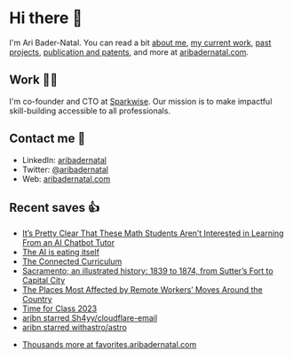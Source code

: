 # Hi there  👋

I'm Ari Bader-Natal. You can read a bit [about me](https://aribadernatal.com), [my current work](https://aribadernatal.com/projects/Sparkwise/), [past projects](https://aribadernatal.com/projects/), [publication and patents](https://aribadernatal.com/publications), and more at [aribadernatal.com](https://aribadernatal.com).

## Work  👨‍💻

I'm co-founder and CTO at [Sparkwise](https://sparkwise.co). Our mission is to make impactful skill-building accessible to all professionals.

## Contact me  💬 

- LinkedIn: [aribadernatal](https://linkedin.com/in/aribadernatal)
- Twitter: [@aribadernatal](https://twitter.com/aribadernatal)
- Web: [aribadernatal.com](https://aribadernatal.com)

## Recent saves  👍

<!--START_SECTION:feed-->
* [It’s Pretty Clear That These Math Students Aren’t Interested in Learning From an AI Chatbot Tutor](https:&#x2F;&#x2F;favorites.aribadernatal.com&#x2F;pocket-favorites&#x2F;2023&#x2F;06&#x2F;its-pretty-clear-that-these-math-students-arent-interested-in-learning-from-an-ai-chatbot-tutor&#x2F;)
* [The AI is eating itself](https:&#x2F;&#x2F;favorites.aribadernatal.com&#x2F;pocket-favorites&#x2F;2023&#x2F;06&#x2F;the-ai-is-eating-itself&#x2F;)
* [The Connected Curriculum](https:&#x2F;&#x2F;favorites.aribadernatal.com&#x2F;pocket-favorites&#x2F;2023&#x2F;06&#x2F;the-connected-curriculum&#x2F;)
* [Sacramento; an illustrated history: 1839 to 1874, from Sutter’s Fort to Capital City](https:&#x2F;&#x2F;favorites.aribadernatal.com&#x2F;pocket-favorites&#x2F;2023&#x2F;06&#x2F;sacramento-an-illustrated-history-1839-to-1874-from-sutters-fort-to-capital-city&#x2F;)
* [The Places Most Affected by Remote Workers’ Moves Around the Country](https:&#x2F;&#x2F;favorites.aribadernatal.com&#x2F;pocket-favorites&#x2F;2023&#x2F;06&#x2F;the-places-most-affected-by-remote-workers-moves-around-the-country&#x2F;)
* [Time for Class 2023](https:&#x2F;&#x2F;favorites.aribadernatal.com&#x2F;pocket-favorites&#x2F;2023&#x2F;06&#x2F;time-for-class-2023&#x2F;)
* [aribn starred Sh4yy&#x2F;cloudflare-email](https:&#x2F;&#x2F;favorites.aribadernatal.com&#x2F;github-favorites&#x2F;2023&#x2F;06&#x2F;aribn-starred-sh4yy-cloudflare-email&#x2F;)
* [aribn starred withastro&#x2F;astro](https:&#x2F;&#x2F;favorites.aribadernatal.com&#x2F;github-favorites&#x2F;2023&#x2F;06&#x2F;aribn-starred-withastro-astro&#x2F;)
<!--END_SECTION:feed-->
* [Thousands more at favorites.aribadernatal.com](https://favorites.aribadernatal.com)

